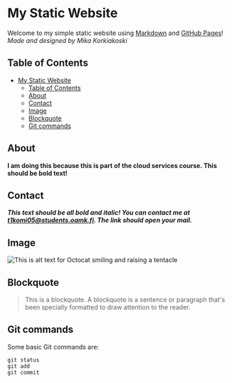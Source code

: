
# My Static Website
Welcome to my simple static website using [Markdown](https://docs.github.com/en/get-started/writing-on-github/getting-started-with-writing-and-formatting-on-github/basic-writing-and-formatting-syntax) and [GitHub Pages](https://pages.github.com/)!  *Made and designed by Mika Korkiakoski* 

## Table of Contents
- [My Static Website](#my-static-website)
  - [Table of Contents](#table-of-contents)
  - [About](#about)
  - [Contact](#contact)
  - [Image](#image)
  - [Blockquote](#blockquote)
  - [Git commands](#git-commands)

## About
**I am doing this because this is part of the cloud services course. This should be bold text!**


## Contact
***This text should be all bold and italic! You can contact me at [t1komi05@students.oamk.fi](mailto:t1komi05@students.oamk.fi). The link should open your mail.***

## Image

![This is alt text for Octocat smiling and raising a tentacle](https://myoctocat.com/assets/images/base-octocat.svg)


## Blockquote
> This is a blockquote. A blockquote is a sentence or paragraph that's been specially formatted to draw attention to the reader.

## Git commands

Some basic Git commands are:
```
git status
git add
git commit
```
